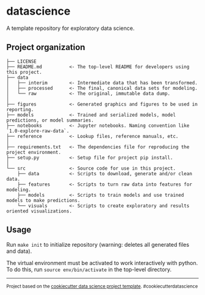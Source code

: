 datascience
===========

A template repository for exploratory data science.

Project organization
--------------------

    ├── LICENSE
    ├── README.md          <- The top-level README for developers using this project.
    ├── data
    │   ├── interim        <- Intermediate data that has been transformed.
    │   ├── processed      <- The final, canonical data sets for modeling.
    │   └── raw            <- The original, immutable data dump.
    │
    ├── figures            <- Generated graphics and figures to be used in reporting.
    ├── models             <- Trained and serialized models, model predictions, or model summaries.
    ├── notebooks          <- Jupyter notebooks. Naming convention like `1.0-explore-raw-data`.
    ├── reference          <- Lookup files, reference manuals, etc.
    │
    ├── requirements.txt   <- The dependencies file for reproducing the project environment.
    ├── setup.py           <- Setup file for project pip install.
    │
    └── src                <- Source code for use in this project.
        ├── data           <- Scripts to download, generate and/or clean data.
        ├── features       <- Scripts to turn raw data into features for modeling.
        ├── models         <- Scripts to train models and use trained models to make predictions.
        └── visuals        <- Scripts to create exploratory and results oriented visualizations.

Usage
----------------------

Run `make init` to initialize repository (warning: deletes all generated files and data).

The virtual environment must be activated to work interactively with python. To do this, run `source env/bin/activate` in the top-level directory.

--------

<p><small>Project based on the <a target="_blank" href="https://drivendata.github.io/cookiecutter-data-science/">cookiecutter data science project template</a>. #cookiecutterdatascience</small></p>
